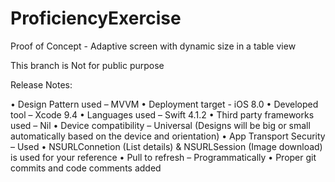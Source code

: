 # ProficiencyExercise
Proof of Concept - Adaptive screen with dynamic size in a table view

This branch is Not for public purpose 

Release Notes:

•	Design Pattern used – MVVM
•	Deployment target -  iOS 8.0
•	Developed tool – Xcode 9.4
•	Languages used – Swift 4.1.2
•	Third party frameworks used – Nil
•	Device compatibility – Universal (Designs will be big or small automatically based on the device and orientation)
•	App Transport Security – Used
•	NSURLConnetion (List details) &  NSURLSession (Image download) is used for your reference
•	Pull to refresh – Programmatically
•	Proper git commits and code comments added
